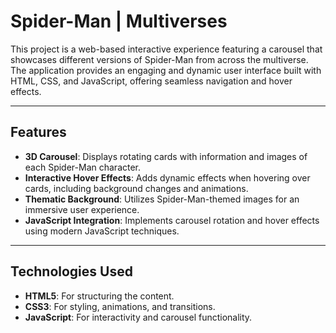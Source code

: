 # Spider-Man | Multiverses

This project is a web-based interactive experience featuring a carousel that showcases different versions of Spider-Man from across the multiverse. The application provides an engaging and dynamic user interface built with HTML, CSS, and JavaScript, offering seamless navigation and hover effects.

---

## Features

- **3D Carousel**: Displays rotating cards with information and images of each Spider-Man character.
- **Interactive Hover Effects**: Adds dynamic effects when hovering over cards, including background changes and animations.
- **Thematic Background**: Utilizes Spider-Man-themed images for an immersive user experience.
- **JavaScript Integration**: Implements carousel rotation and hover effects using modern JavaScript techniques.

---

## Technologies Used

- **HTML5**: For structuring the content.
- **CSS3**: For styling, animations, and transitions.
- **JavaScript**: For interactivity and carousel functionality.

